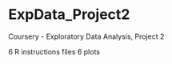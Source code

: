 ExpData_Project2
================

Coursery - Exploratory Data Analysis, Project 2

6 R instructions files
6 plots
